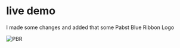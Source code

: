 live demo
==========

I made some changes and added that some Pabst Blue Ribbon Logo

<img src="https://twimg0-a.akamaihd.net/profile_images/1583427053/twittericonfixed.png" alt="PBR" />
